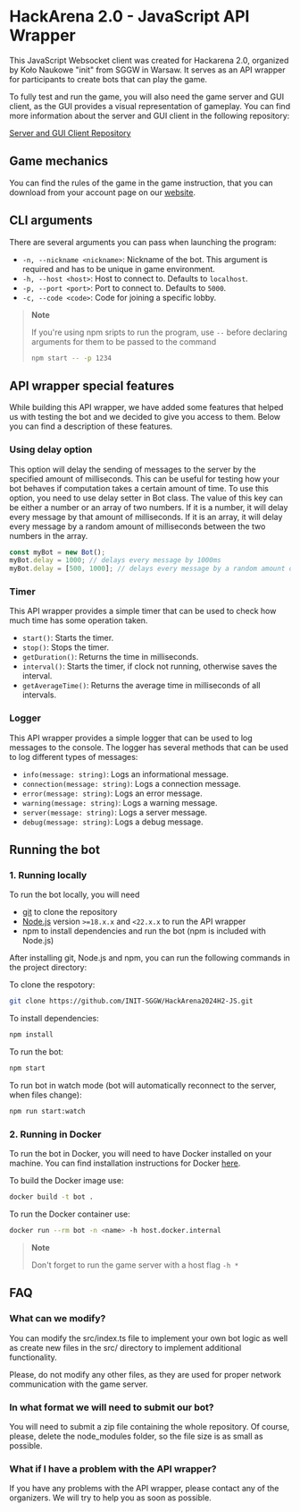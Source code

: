# HackArena 2.0 - JavaScript API Wrapper

This JavaScript Websocket client was created for Hackarena 2.0, organized by Koło Naukowe "init" from SGGW in Warsaw. It serves as an API wrapper for participants to create bots that can play the game.

To fully test and run the game, you will also need the game server and GUI client, as the GUI provides a visual representation of gameplay. You can find more information about the server and GUI client in the following repository:

[Server and GUI Client Repository](https://github.com/INIT-SGGW/HackArena2.0-MonoTanks)

## Game mechanics

You can find the rules of the game in the game instruction, that you can download from your account page on our [website](https://hackarena.pl/konto).

## CLI arguments

There are several arguments you can pass when launching the program:

- `-n, --nickname <nickname>`: Nickname of the bot. This argument is required and has to be unique in game environment.
- `-h, --host <host>`: Host to connect to. Defaults to `localhost`.
- `-p, --port <port>`: Port to connect to. Defaults to `5000`.
- `-c, --code <code>`: Code for joining a specific lobby.

> **Note**
>
> If you're using npm sripts to run the program, use `--` before declaring arguments for them to be passed to the command
>
> ```bash
> npm start -- -p 1234
> ```

## API wrapper special features

While building this API wrapper, we have added some features that helped us with testing the bot and we decided to give you access to them. Below you can find a description of these features.

### Using delay option

This option will delay the sending of messages to the server by the specified amount of milliseconds. This can be useful for testing how your bot behaves if computation takes a certain amount of time. To use this option, you need to use delay setter in Bot class. The value of this key can be either a number or an array of two numbers. If it is a number, it will delay every message by that amount of milliseconds. If it is an array, it will delay every message by a random amount of milliseconds between the two numbers in the array.

```typescript
const myBot = new Bot();
myBot.delay = 1000; // delays every message by 1000ms
myBot.delay = [500, 1000]; // delays every message by a random amount of milliseconds between 500 and 1000
```

### Timer

This API wrapper provides a simple timer that can be used to check how much time has some operation taken.

- `start()`: Starts the timer.
- `stop()`: Stops the timer.
- `getDuration()`: Returns the time in milliseconds.
- `interval()`: Starts the timer, if clock not running, otherwise saves the interval.
- `getAverageTime()`: Returns the average time in milliseconds of all intervals.

### Logger

This API wrapper provides a simple logger that can be used to log messages to the console. The logger has several methods that can be used to log different types of messages:

- `info(message: string)`: Logs an informational message.
- `connection(message: string)`: Logs a connection message.
- `error(message: string)`: Logs an error message.
- `warning(message: string)`: Logs a warning message.
- `server(message: string)`: Logs a server message.
- `debug(message: string)`: Logs a debug message.

## Running the bot

### 1. Running locally

To run the bot locally, you will need

- [git](https://git-scm.com/downloads) to clone the repository
- [Node.js](https://nodejs.org/) version `>=18.x.x` and `<22.x.x` to run the API wrapper
- npm to install dependencies and run the bot (npm is included with Node.js)

After installing git, Node.js and npm, you can run the following commands in the project directory:

To clone the respotory:

```bash
git clone https://github.com/INIT-SGGW/HackArena2024H2-JS.git
```

To install dependencies:

```bash
npm install
```

To run the bot:

```bash
npm start
```

To run bot in watch mode (bot will automatically reconnect to the server, when files change):

```bash
npm run start:watch
```

### 2. Running in Docker

To run the bot in Docker, you will need to have Docker installed on your machine. You can find installation instructions for Docker [here](https://docs.docker.com/get-docker/).

To build the Docker image use:

```bash
docker build -t bot .
```

To run the Docker container use:

```bash
docker run --rm bot -n <name> -h host.docker.internal
```

> **Note**
>
> Don't forget to run the game server with a host flag `-h *`

## FAQ

### What can we modify?

You can modify the src/index.ts file to implement your own bot logic as well as create new files in the src/ directory to implement additional functionality.

Please, do not modify any other files, as they are used for proper network communication with the game server.

### In what format we will need to submit our bot?

You will need to submit a zip file containing the whole repository. Of course, please, delete the node_modules folder, so the file size is as small as possible.

### What if I have a problem with the API wrapper?

If you have any problems with the API wrapper, please contact any of the organizers. We will try to help you as soon as possible.
